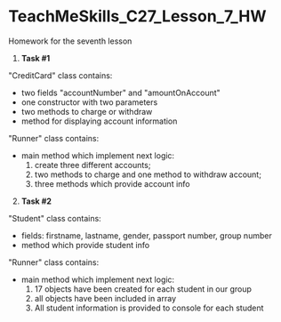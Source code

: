 # TeachMeSkills_C27_Lesson_7_HW
Homework for the seventh lesson

1. **Task #1** 

"CreditCard" class contains:
- two fields "accountNumber" and "amountOnAccount"  
- one constructor with two parameters 
- two methods to charge or withdraw 
- method for displaying account information

"Runner" class contains:
- main method which implement next logic: 
  1) create three different accounts;
  2) two methods to charge and one method to withdraw account;
  3) three methods which provide account info

2. **Task #2** 

"Student" class contains:
- fields: firstname, lastname, gender, passport number, group number
- method which provide student info

"Runner" class contains:
- main method which implement next logic:
  1) 17 objects have been created for each student in our group
  2) all objects have been included in array
  3) All student information is provided to console for each student
